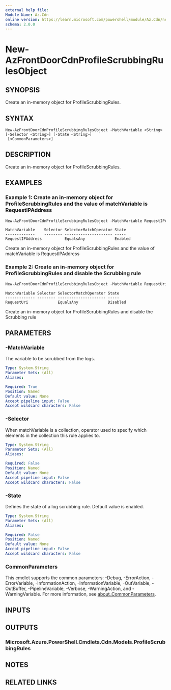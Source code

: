 ```yaml
---
external help file:
Module Name: Az.Cdn
online version: https://learn.microsoft.com/powershell/module/Az.Cdn/new-azfrontdoorcdnprofilescrubbingrulesobject
schema: 2.0.0
---
```


# New-AzFrontDoorCdnProfileScrubbingRulesObject

## SYNOPSIS
Create an in-memory object for ProfileScrubbingRules.

## SYNTAX

```
New-AzFrontDoorCdnProfileScrubbingRulesObject -MatchVariable <String> [-Selector <String>] [-State <String>]
 [<CommonParameters>]
```

## DESCRIPTION
Create an in-memory object for ProfileScrubbingRules.

## EXAMPLES

### Example 1: Create an in-memory object for ProfileScrubbingRules and the value of matchVariable is RequestIPAddress
```powershell
New-AzFrontDoorCdnProfileScrubbingRulesObject -MatchVariable RequestIPAddress -State Enabled
```

```output
MatchVariable    Selector SelectorMatchOperator State
-------------    -------- --------------------- -----
RequestIPAddress          EqualsAny             Enabled
```

Create an in-memory object for ProfileScrubbingRules and the value of matchVariable is RequestIPAddress

### Example 2: Create an in-memory object for ProfileScrubbingRules and disable the Scrubbing rule
```powershell
New-AzFrontDoorCdnProfileScrubbingRulesObject -MatchVariable RequestUri -State Disabled
```

```output
MatchVariable Selector SelectorMatchOperator State
------------- -------- --------------------- -----
RequestUri             EqualsAny             Disabled
```

Create an in-memory object for ProfileScrubbingRules and disable the Scrubbing rule

## PARAMETERS

### -MatchVariable
The variable to be scrubbed from the logs.

```yaml
Type: System.String
Parameter Sets: (All)
Aliases:

Required: True
Position: Named
Default value: None
Accept pipeline input: False
Accept wildcard characters: False
```

### -Selector
When matchVariable is a collection, operator used to specify which elements in the collection this rule applies to.

```yaml
Type: System.String
Parameter Sets: (All)
Aliases:

Required: False
Position: Named
Default value: None
Accept pipeline input: False
Accept wildcard characters: False
```

### -State
Defines the state of a log scrubbing rule.
Default value is enabled.

```yaml
Type: System.String
Parameter Sets: (All)
Aliases:

Required: False
Position: Named
Default value: None
Accept pipeline input: False
Accept wildcard characters: False
```

### CommonParameters
This cmdlet supports the common parameters: -Debug, -ErrorAction, -ErrorVariable, -InformationAction, -InformationVariable, -OutVariable, -OutBuffer, -PipelineVariable, -Verbose, -WarningAction, and -WarningVariable. For more information, see [about_CommonParameters](http://go.microsoft.com/fwlink/?LinkID=113216).

## INPUTS

## OUTPUTS

### Microsoft.Azure.PowerShell.Cmdlets.Cdn.Models.ProfileScrubbingRules

## NOTES

## RELATED LINKS

